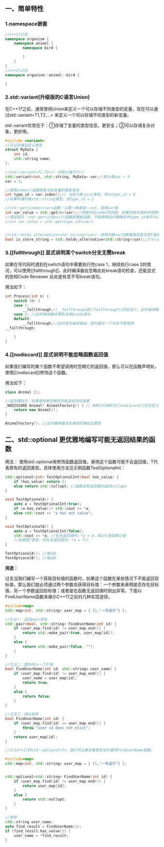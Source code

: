 ## 一、简单特性
### 1.namespace嵌套
```cpp
//c++17之前
namespace organism {
    namespace animal {
        namespace bird {

        }
    }
}
//c++17之后
namespace organism::animal::bird {

}
```

### 2.std::variant(升级版的C语言Union)
在C++17之前，通常使用Union来定义一个可以存储不同类型的变量，现在可以通过std::variant<T1,T2,...> 来定义一个可以存储不同类型的新变量。

std::variant优势在于：①存储了变量的类型信息，更安全；②可以存储复杂对象，更好用。

```cpp
#include <variant>
//可以存储自定义类型
struct MyData {
    int id;
    std::string name;
};

//std::variant<T1,T2>() 的默认值为T1()
std::variant<int, std::string, MyData> var;//默认值var = 0
var = 1;

//使用index()函数获取当前变量的类型信息
int type_id = var.index();// 当前为默认int类型，所以type_id = 0
//如果存储的是std::string类型，则type_id = 1

//std::get<index>(var>函数：以第一种类型——int，获得var值
int var_value = std::get<0>(var);//获取对应index的内容，如果没有存储的非获取的类型，有可能报错
//错误用法：std::get<index>()函数是模板函数，不能使用运行期确定的type_id来作为index
//int var_value = std::get<type_id>(var);


//std::holds_alternative<std::string>(var)：用来判断var的数据类型是否是T类型
bool is_store_string = std::holds_alternative<std::string>(var);//false
```

### 3.[[fallthrough]] 显式说明某个switch分支无需break
如果在写代码时遇到在swtich语句中需要执行完case 1，继续执行case 2的情况，可以使用[[fallthrough]]，此时编译器会忽略此处break语句检查，还能显式的告知Code Reviewer 此处是有意不写break语句。

用法如下：
```cpp
int Process(int n) {
    switch (n) {
    case 1:
        __fallthrough;//__fallthrough是[[fallthrough]]的宏定义，此时编译器不会警告没有break语句
    case 2: //此时编译器会警告没有break语句
    default:
        __fallthrough;//此时发生编译错误，因为最后一个分支不能使用
__fallthrough;

    }
}
```

### 4.[[nodiscard]] 显式说明不能忽略函数返回值
如果我们编写的某个函数不希望调用时忽略它的返回值，那么可以在函数声明处，使用[[nodiscard]]修饰这个函数。

用法如下：
```cpp
class Animal {};

//返货裸指针，如果使用者忽略则可能造成内存泄漏
_NODISCARD Animal* AnimalFactory() { //_NODISCARD为[[nodiscard]]的宏定义
    return new Animal();
}

AnimalFactory(); //此时编译器会在编译时候给出警告
```

## 二、std::optional 更优雅地编写可能无返回结果的函数
用法：
使用std::optional<T>来修饰函数返回值，表明这个函数可能不会返回值，T代表原有的返回类型。具体使用方法见示例函数TestOptionalInt：

```cpp
std::optional<int> TestOptionalInt(bool has_value) {
    if (has_value) return 2;
    else return std::nullopt; //函数没有返回值时返回nullopt
}

void TestOptionalA() {
    auto a = TestOptionalInt(true);
    if (a.has_value()) std::cout << *a;
    else std::cout << "a has not value";
}

void TestOptionalB() {
    auto a = TestOptionalInt(false);
    std::cout << *a; //在无返回值时，*a = 0；即int类型默认值
    //如果是T类型，则在无返回值时，*a = T()
}

TestOptionalA(); //输出2
TestOptionalB(); //输出0
```
**用途：**

过去当我们编写一个获取目标值的函数时，如果这个函数在某些情况下不能返回目标值，那么我们就必须通过两个参数去获得目标值：一个参数来表明是否存在目标值，另一个参数返回目标值；或者是在函数无返回值时抛出异常。下面以FindUserName函数来展示C++17之前的几种实现途径。
```cpp
#include<map>
std::map<int, std::string> user_map = { {1,"一号选手"} };

//方法一：返回pair类型
std::pair<bool, std::string> FindUserName(int id) {
    if (user_map.find(id) != user_map.end()) {
        return std::make_pair(true, user_map[id]);
    }
    else {
        return std::make_pair(false, "");
    }
}

//方法二：额外传入一个引用
bool FindUserName(int id, std::string& user_name) {
    if (user_map.find(id) != user_map.end()) {
        user_name = user_map[id];
        return true;
    }
    else {
        return false;
    }
}

//方法三：抛出异常
bool FindUserName(int id) {
    if (user_map.find(id) == user_map.end()) {
        throw "user id does not exist";
    }
    return user_map[id];
}

//引入C++17的std::optional<T>，我们可以更优雅更安全的编写FindUserName函数。

#include<map>
std::map<int, std::string> user_map = { {1,"一号选手"} };


std::optional<std::string> FindUserName(int id) {
    if (user_map.find(id) != user_map.end()) {
        return user_map[id];
    }
    else {
        return std::nullopt;
    }
}

//使用
std::string user_name;
auto find_result = FindUserName(1);
if (find_result.has_value()) {
    user_name = *find_result;
}
```



